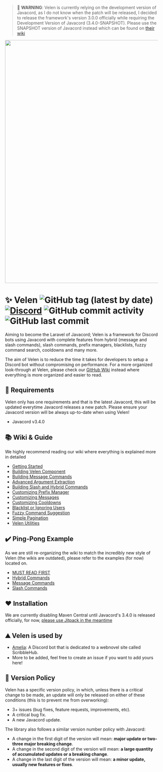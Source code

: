 > 🛑 **WARNING**: Velen is currently relying on the development version of Javacord, as I do not know when the patch will be released, I decided to release the framework's version 3.0.0 officially while requiring the Development Version of Javacord (3.4.0-SNAPSHOT). Please use the SNAPSHOT version of Javacord instead which can be found on [their wiki](https://javacord.org/wiki/getting-started/download-installation.html#gradle-2)
<img src="https://i.ibb.co/Ny1V3sg/Velen-Banner.png" width="800px" width="250px">

# ✨ Velen ![GitHub tag (latest by date)](https://img.shields.io/github/v/tag/ShindouMihou/Velen?label=version&style=flat-square) [![Discord](https://img.shields.io/discord/807084089013174272?color=blue&label=Discord&style=flat-square)](https://discord.gg/9FefYq4p83) ![GitHub commit activity](https://img.shields.io/github/commit-activity/m/ShindouMihou/Velen?color=red&style=flat-square) ![GitHub last commit](https://img.shields.io/github/last-commit/ShindouMihou/Velen?color=orange&style=flat-square)
Aiming to become the Laravel of Javacord; Velen is a framework for Discord bots using Javacord with complete features from hybrid (message and slash commands), slash commands, prefix managers, blacklists, fuzzy command search, cooldowns and many more. 

The aim of Velen is to reduce the time it takes for developers to setup a Discord bot without compromising on performance.
For a more organized look-through at Velen, please check our [GitHub Wiki](https://github.com/ShindouMihou/Velen/wiki) instead
where everything is more organized and easier to read.

## 🔌 Requirements
Velen only has one requirements and that is the latest Javacord, this will be
updated everytime Javacord releases a new patch. Please ensure your Javacord version
will be always up-to-date when using Velen!
- Javacord v3.4.0

## 📚 Wiki & Guide
We highly recommend reading our wiki where everything is explained more in detailed
- [Getting Started](https://github.com/ShindouMihou/Velen/wiki/Getting-Started)
- [Building Velen Component](https://github.com/ShindouMihou/Velen/wiki/Velen-Main-Component)
- [Building Message Commands](https://github.com/ShindouMihou/Velen/wiki/Building-Commands!)
- [Advanced Argument Extraction](https://github.com/ShindouMihou/Velen/wiki/Advanced-Argument-Extraction)
- [Building Slash and Hybrid Commands](https://github.com/ShindouMihou/Velen/wiki/Building-Slash-&-Hybrid-Commands!)
- [Customizing Prefix Manager](https://github.com/ShindouMihou/Velen/wiki/Prefix-Manager)
- [Customizing Messages](https://github.com/ShindouMihou/Velen/wiki/Velen-Message-Component)
- [Customizing Cooldowns](https://github.com/ShindouMihou/Velen/wiki/Rate-limiter)
- [Blacklist or Ignoring Users](https://github.com/ShindouMihou/Velen/wiki/Blacklist!)
- [Fuzzy Command Suggestion](https://github.com/ShindouMihou/Velen/wiki/Fuzzy-Command-Suggestion)
- [Simple Pagination](https://github.com/ShindouMihou/Velen/wiki/Velen-Pagination-Helper)
- [Velen Utilities](https://github.com/ShindouMihou/Velen/wiki/Velen-Utils)

## ✔️ Ping-Pong Example
As we are still re-organizing the wiki to match the incredibly new style of Velen (the wikis are outdated), please refer to the examples (for now) located on.
- [MUST READ FIRST](https://github.com/ShindouMihou/Velen/tree/master/examples)
- [Hybrid Commands](https://github.com/ShindouMihou/Velen/tree/master/examples/hybrid)
- [Message Commands](https://github.com/ShindouMihou/Velen/tree/master/examples/message)
- [Slash Commands](https://github.com/ShindouMihou/Velen/tree/master/examples/slash)

## ❤️ Installation
We are currently disabling Maven Central until Javacord's 3.4.0 is released officially, for now, [please use Jitpack in the meantime](https://jitpack.io/#pw.mihou/Velen)

## ⛰️ Velen is used by
- [Amelia](https://github.com/ManaNet/Amelia): A Discord bot that is dedicated to a webnovel site called ScribbleHub.
- More to be added, feel free to create an issue if you want to add yours here!

## 🔮 Version Policy
Velen has a specific version policy, in which, unless there is a critical change to be made, an update will only be released on
either of these conditions (this is to prevent me from overworking):
- 3+ issues (bug fixes, feature requests, improvements, etc).
- A critical bug fix.
- A new Javacord update.

The library also follows a similar version number policy with Javacord:
- A change in the first digit of the version will mean: **major update or two-three major breaking change**.
- A change in the second digit of the version will mean: **a large quantity of __accumulated__ updates or a breaking change**.
- A change in the last digit of the version will mean: **a minor update, usually new features or fixes**.

